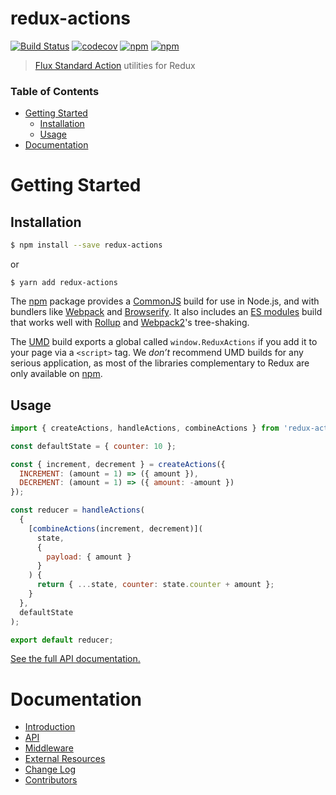 # redux-actions

[![Build Status](https://travis-ci.org/redux-utilities/redux-actions.svg?branch=master)](https://travis-ci.org/redux-utilities/redux-actions)
[![codecov](https://codecov.io/gh/redux-utilities/redux-actions/branch/master/graph/badge.svg)](https://codecov.io/gh/redux-utilities/redux-actions)
[![npm](https://img.shields.io/npm/v/redux-actions.svg)](https://www.npmjs.com/package/redux-actions)
[![npm](https://img.shields.io/npm/dm/redux-actions.svg)](https://www.npmjs.com/package/reduce-actions)

> [Flux Standard Action](https://github.com/acdlite/flux-standard-action) utilities for Redux

### Table of Contents

* [Getting Started](#getting-started)
  * [Installation](#installation)
  * [Usage](#usage)
* [Documentation](#documentation)

# Getting Started

## Installation

```bash
$ npm install --save redux-actions
```

or

```
$ yarn add redux-actions
```

The [npm](https://www.npmjs.com) package provides a [CommonJS](http://webpack.github.io/docs/commonjs.html) build for use in Node.js, and with bundlers like [Webpack](http://webpack.github.io/) and [Browserify](http://browserify.org/). It also includes an [ES modules](http://jsmodules.io/) build that works well with [Rollup](http://rollupjs.org/) and [Webpack2](https://webpack.js.org)'s tree-shaking.

The [UMD](https://unpkg.com/redux-actions@latest/dist) build exports a global called `window.ReduxActions` if you add it to your page via a `<script>` tag. We _don’t_ recommend UMD builds for any serious application, as most of the libraries complementary to Redux are only available on [npm](https://www.npmjs.com/search?q=redux).

## Usage

```js
import { createActions, handleActions, combineActions } from 'redux-actions';

const defaultState = { counter: 10 };

const { increment, decrement } = createActions({
  INCREMENT: (amount = 1) => ({ amount }),
  DECREMENT: (amount = 1) => ({ amount: -amount })
});

const reducer = handleActions(
  {
    [combineActions(increment, decrement)](
      state,
      {
        payload: { amount }
      }
    ) {
      return { ...state, counter: state.counter + amount };
    }
  },
  defaultState
);

export default reducer;
```

[See the full API documentation.](https://redux-actions.js.org/)

# Documentation

* [Introduction](https://redux-actions.js.org/docs/introduction/index.html)
* [API](https://redux-actions.js.org/docs/api/index.html)
* [Middleware](https://redux-actions.js.org/docs/middleware/index.html)
* [External Resources](https://redux-actions.js.org/docs/ExternalResources.html)
* [Change Log](https://redux-actions.js.org/docs/ChangeLog.html)
* [Contributors](https://redux-actions.js.org/docs/Contributors.html)

